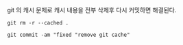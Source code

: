 git 의 캐시 문제로 캐시 내용을 전부 삭제후 다시 커밋하면 해결된다.



```
git rm -r --cached .

git commit -am "fixed "remove git cache"
```

